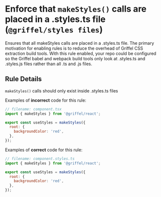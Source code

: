 # Enforce that `makeStyles()` calls are placed in a .styles.ts file (`@griffel/styles files`)

Ensures that all makeStyles calls are placed in a .styles.ts file. The primary motivation for enabling rules is to reduce the overhead of Griffel CSS extraction build tools. With this rule enabled, your repo could be configured so the Griffel babel and webpack build tools only look at .styles.ts and .styles.js files rather than all .ts and .js files.

## Rule Details

`makeStyles()` calls should only exist inside .styles.ts files

Examples of **incorrect** code for this rule:

```js
// filename: component.tsx
import { makeStyles } from '@griffel/react';

export const useStyles = makeStyles({
  root: {
    backgroundColor: 'red',
  },
});
```

Examples of **correct** code for this rule:

```js
// filename: component.styles.ts
import { makeStyles } from '@griffel/react';

export const useStyles = makeStyles({
  root: {
    backgroundColor: 'red',
  },
});
```
